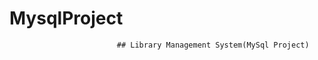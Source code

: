 # MysqlProject
                                                               
                                                               
                                                               
                            ## Library Management System(MySql Project)


